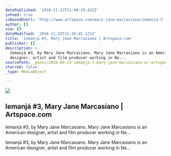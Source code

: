```yaml
---
datePublished: '2016-11-23T11:40:29.422Z'
inFeed: true
isBasedOnUrl: 'http://www.artspace.com/mary-jane-marcasiano/iemanja-3'
author: []
via: {}
dateModified: '2016-11-23T11:26:45.121Z'
title: 'Iemanjá #3, Mary Jane Marcasiano | Artspace.com'
publisher: {}
description: >-
  Iemanjá #3, by Mary Jane Marcasiano. Mary Jane Marcasiano is an American
  designer, artist and film producer working in Ne...
sourcePath: _posts/2016-09-13-iemanja-3-mary-jane-marcasiano-or-artspacecom.md
starred: false
_type: MediaObject

---
```

<article style=""><img src="https://imgflo.herokuapp.com/graph/2b2431f8e7ba7b0/5934f6806477e621e50054122014687d/noop.jpg?input=http%3A%2F%2Fd5wt70d4gnm1t.cloudfront.net%2Fmedia%2Fa-s%2Fartworks%2Fmary-jane-marcasiano%2F28445-732749474561%2Fmary-jane-marcasiano-iemanja-3-320x240.jpg" /><h1>Iemanjá #3, Mary Jane Marcasiano | Artspace.com</h1><p>Iemanjá #3, by Mary Jane Marcasiano. Mary Jane Marcasiano is an American designer, artist and film producer working in Ne...</p></article>

Iemanjá \#3, by Mary Jane Marcasiano. Mary Jane Marcasiano is an American designer, artist and film producer working in Ne...